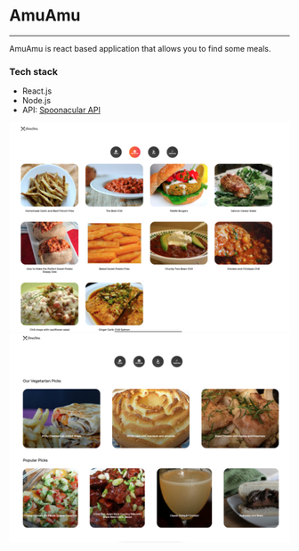 # AmuAmu

-----

AmuAmu is react based application that allows you to find some meals. 

### Tech stack
- React.js
- Node.js
- API: [Spoonacular API](https://spoonacular.com/food-api)

![image](./assets/screen_1.png)
![image](./assets/screen_2.png)

